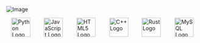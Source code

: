 <!-- Image -->
![Image](https://telegra.ph/file/40a5a4a0cf98d2731437e.jpg)

<!-- Logos in a single row using a grid layout -->
<div style="display: grid; grid-template-columns: repeat(auto-fit, minmax(50px, 1fr)); gap: 10px; justify-items: center;">
    <img src="https://upload.wikimedia.org/wikipedia/commons/c/c3/Python-logo-notext.svg" alt="Python Logo" height="50">
    <img src="https://upload.wikimedia.org/wikipedia/commons/9/99/Unofficial_JavaScript_logo_2.svg" alt="JavaScript Logo" height="50">
    <img src="https://upload.wikimedia.org/wikipedia/commons/6/61/HTML5_logo_and_wordmark.svg" alt="HTML5 Logo" height="50">
    <img src="https://upload.wikimedia.org/wikipedia/commons/1/18/ISO_C%2B%2B_Logo.svg" alt="C++ Logo" height="50">
    <img src="https://upload.wikimedia.org/wikipedia/commons/d/d5/Rust_programming_language_black_logo.svg" alt="Rust Logo" height="50">
    <img src="https://cdn.iconscout.com/icon/free/png-512/mysql-19-1174939.png" alt="MySQL Logo" height="50">
</div>
